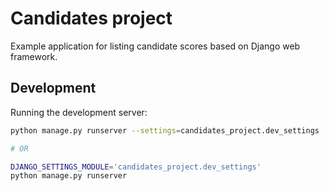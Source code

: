 # Candidates project

Example application for listing candidate scores based on Django web framework.

## Development

Running the development server:

```bash
python manage.py runserver --settings=candidates_project.dev_settings

# OR

DJANGO_SETTINGS_MODULE='candidates_project.dev_settings'
python manage.py runserver
```
